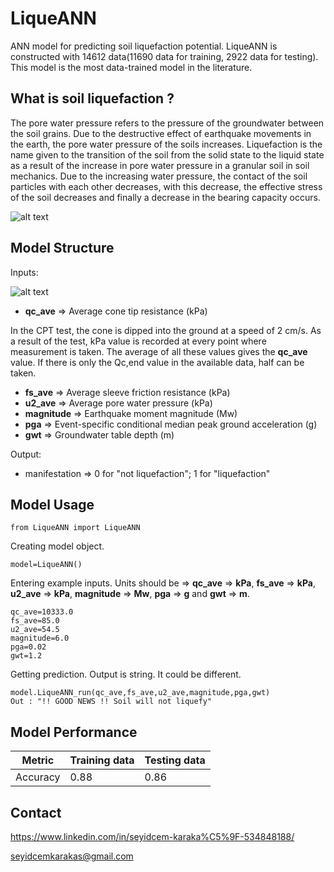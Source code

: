 # LiqueANN

ANN model for predicting soil liquefaction potential.
LiqueANN is constructed with 14612 data(11690 data for training, 2922 data for testing). This model is the most data-trained model in the literature.

## What is soil liquefaction ?

The pore water pressure refers to the pressure of the groundwater between the soil grains. Due to the destructive effect of earthquake movements in the earth, the pore water pressure of the soils increases. Liquefaction is the name given to the transition of the soil from the solid state to the liquid state as a result of the increase in pore water pressure in a granular soil in soil mechanics. Due to the increasing water pressure, the contact of the soil particles with each other decreases, with this decrease, the effective stress of the soil decreases and finally a decrease in the bearing capacity occurs.

![alt text](https://cdn.britannica.com/84/152184-050-0C74FF5D/qualities-soil.jpg)

## Model Structure

Inputs:

![alt text](https://ars.els-cdn.com/content/image/1-s2.0-S0013795216301855-gr1.jpg)

- **qc_ave** => Average cone tip resistance (kPa)

In the CPT test, the cone is dipped into the ground at a speed of 2 cm/s. As a result of the test, kPa value is recorded at every point where measurement is taken. The average of all these values gives the **qc_ave** value.
If there is only the Qc,end value in the available data, half can be taken.

- **fs_ave** => Average sleeve friction resistance (kPa)
- **u2_ave** => Average pore water pressure (kPa)
- **magnitude** => Earthquake moment magnitude (Mw)
- **pga** => Event-specific conditional median peak ground acceleration (g)
- **gwt** => Groundwater table depth (m)
 
Output:

- manifestation => 0 for "not liquefaction"; 1 for "liquefaction"

## Model Usage

```
from LiqueANN import LiqueANN
```

Creating model object.
```
model=LiqueANN()
```

Entering example inputs. Units should be => **qc_ave** => **kPa**, **fs_ave** => **kPa**, **u2_ave** => **kPa**, **magnitude** => **Mw**,  **pga** => **g** and **gwt** => **m**.
```
qc_ave=10333.0
fs_ave=85.0
u2_ave=54.5
magnitude=6.0
pga=0.02
gwt=1.2
```

Getting prediction. Output is string. It could be different.
```
model.LiqueANN_run(qc_ave,fs_ave,u2_ave,magnitude,pga,gwt)
Out : "!! GOOD NEWS !! Soil will not liquefy"
```
## Model Performance

| Metric  | Training data | Testing data |
| ------------- | ------------- |------------- |
| Accuracy | 0.88  | 0.86 |

## Contact

https://www.linkedin.com/in/seyidcem-karaka%C5%9F-534848188/

seyidcemkarakas@gmail.com
